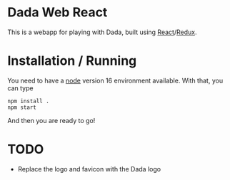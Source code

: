 # Dada Web React

This is a webapp for playing with Dada, built using [React](https://reactjs.org)/[Redux](https://redux-toolkit.js.org).

# Installation / Running

You need to have a [node](https://nodejs.org/) version 16 environment available. With that, you can type

```
npm install .
npm start
```

And then you are ready to go!

# TODO

- Replace the logo and favicon with the Dada logo
